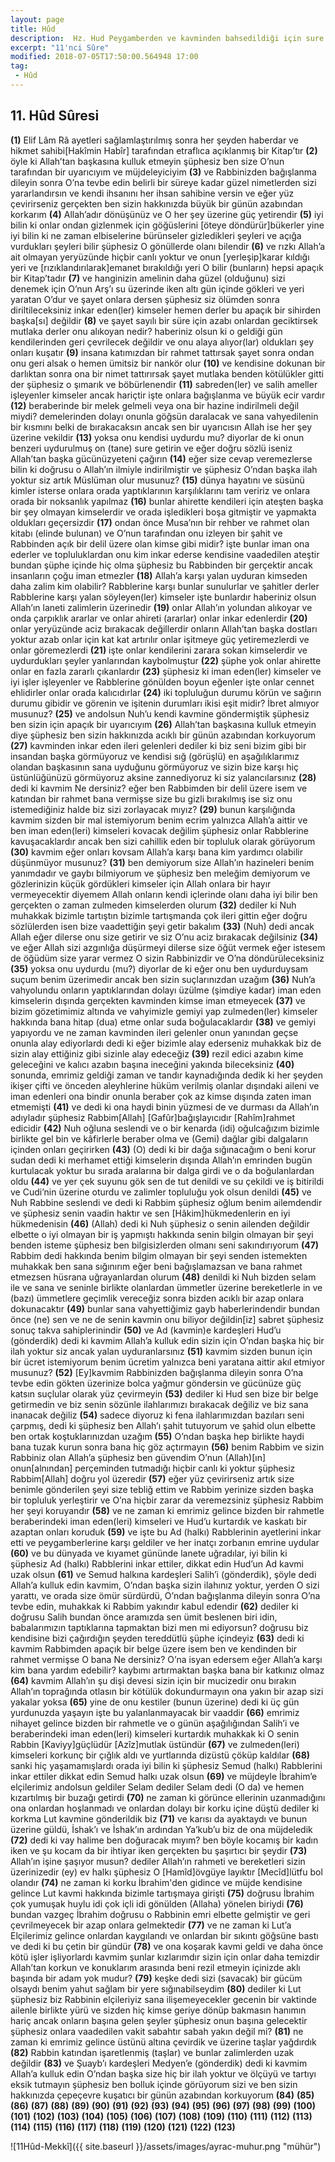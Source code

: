 ```yaml
---
layout: page
title: Hûd
description:  Hz. Hud Peygamberden ve kavminden bahsedildiği için sure bu adı almıştır.
excerpt: "11'nci Sûre"
modified: 2018-07-05T17:50:00.564948 17:00
tag: 
 - Hûd
---
```


## 11. Hûd Sûresi


**(1)** Elif Lâm Râ ayetleri sağlamlaştırılmış sonra her şeyden haberdar ve hikmet sahibi[Hakîmin Habîr] tarafından etraflıca açıklanmış bir Kitap’tır
**(2)** öyle ki Allah’tan başkasına kulluk etmeyin şüphesiz ben size O’nun tarafından bir uyarıcıyım ve müjdeleyiciyim
**(3)** ve Rabbinizden bağışlanma dileyin sonra O’na tevbe edin belirli bir süreye kadar güzel nimetlerden sizi yararlandırsın ve kendi ihsanını her ihsan sahibine versin ve eğer yüz çevirirseniz gerçekten ben sizin hakkınızda büyük bir günün azabından korkarım
**(4)** Allah’adır dönüşünüz ve O her şey üzerine güç yetirendir
**(5)** iyi bilin ki onlar ondan gizlenmek için göğüslerini [öteye döndürür]bükerler yine iyi bilin ki ne zaman elbiselerine bürünseler gizledikleri şeyleri ve açığa vurdukları şeyleri bilir şüphesiz O gönüllerde olanı bilendir
**(6)** ve rızkı Allah’a ait olmayan yeryüzünde hiçbir canlı yoktur ve onun [yerleşip]karar kıldığı yeri ve [rızıklandırılarak]emanet bırakıldığı yeri O bilir (bunların) hepsi apaçık bir Kitap’tadır
**(7)** ve hanginizin amelinin daha güzel (olduğunu) sizi denemek için O’nun Arş’ı su üzerinde iken altı gün içinde gökleri ve yeri yaratan O’dur ve şayet onlara dersen şüphesiz siz ölümden sonra diriltileceksiniz inkar eden(ler) kimseler hemen derler bu apaçık bir sihirden başka[sı] değildir
**(8)** ve şayet sayılı bir süre için azabı onlardan geciktirsek mutlaka derler onu alıkoyan nedir? haberiniz olsun ki o geldiği gün kendilerinden geri çevrilecek değildir ve onu alaya alıyor(lar) oldukları şey onları kuşatır
**(9)** insana katımızdan bir rahmet tattırsak şayet sonra ondan onu geri alsak o hemen ümitsiz bir nankör olur
**(10)** ve kendisine dokunan bir darlıktan sonra ona bir nimet tattırırsak şayet mutlaka benden kötülükler gitti der şüphesiz o şımarık ve böbürlenendir
**(11)** sabreden(ler) ve salih ameller işleyenler kimseler ancak hariçtir işte onlara bağışlanma ve büyük ecir vardır
**(12)** beraberinde bir melek gelmeli veya ona bir hazine indirilmeli değil miydi? demelerinden dolayı onunla göğsün daralacak ve sana vahyedilenin bir kısmını belki de bırakacaksın ancak sen bir uyarıcısın Allah ise her şey üzerine vekildir 
**(13)** yoksa onu kendisi uydurdu mu? diyorlar de ki onun benzeri uydurulmuş on (tane) sure getirin ve eğer doğru sözlü iseniz Allah’tan başka gücünüzyeteni çağırın
**(14)** eğer size cevap veremezlerse bilin ki doğrusu o Allah’ın ilmiyle indirilmiştir ve şüphesiz O’ndan başka ilah yoktur siz artık Müslüman olur musunuz?
**(15)** dünya hayatını ve süsünü kimler isterse onlara orada yaptıklarının karşılıklarını tam veririz ve onlara orada bir noksanlık yapılmaz
**(16)** bunlar ahirette kendileri için ateşten başka bir şey olmayan kimselerdir ve orada işledikleri boşa gitmiştir ve yapmakta oldukları geçersizdir
**(17)** ondan önce Musa’nın bir rehber ve rahmet olan kitabı (elinde bulunan) ve O’nun tarafından onu izleyen bir şahit ve Rabbinden açık bir delil üzere olan kimse gibi midir? işte bunlar iman ona ederler ve topluluklardan onu kim inkar ederse kendisine vaadedilen ateştir bundan şüphe içinde hiç olma şüphesiz bu Rabbinden bir gerçektir ancak insanların çoğu iman etmezler
**(18)** Allah’a karşı yalan uyduran kimseden daha zalim kim olabilir? Rabblerine karşı bunlar sunulurlar ve şahitler derler Rabblerine karşı yalan söyleyen(ler) kimseler işte bunlardır haberiniz olsun Allah’ın laneti zalimlerin üzerinedir
**(19)** onlar Allah’ın yolundan alıkoyar ve onda çarpıklık ararlar ve onlar ahireti (ararlar) onlar inkar edenlerdir
**(20)** onlar yeryüzünde aciz bırakacak değillerdir onların Allah’tan başka dostları yoktur azab onlar için kat kat artırılır onlar işitmeye güç yetiremezlerdi ve onlar göremezlerdi
**(21)** işte onlar kendilerini zarara sokan kimselerdir ve uydurdukları şeyler yanlarından kaybolmuştur
**(22)** şüphe yok onlar ahirette onlar en fazla zararlı çıkanlardır
**(23)** şüphesiz ki iman eden(ler) kimseler ve iyi işler işleyenler ve Rabblerine gönülden boyun eğenler işte onlar cennet ehlidirler onlar orada kalıcıdırlar
**(24)** iki topluluğun durumu körün ve sağırın durumu gibidir ve görenin ve işitenin durumları ikisi eşit midir? İbret almıyor musunuz?
**(25)** ve andolsun Nuh’u kendi kavmine göndermiştik şüphesiz ben sizin için apaçık bir uyarıcıyım
**(26)** Allah’tan başkasına kulluk etmeyin diye şüphesiz ben sizin hakkınızda acıklı bir günün azabından korkuyorum
**(27)** kavminden inkar eden ileri gelenleri dediler ki biz seni bizim gibi bir insandan başka görmüyoruz ve kendisi sığ (görüşlü) en aşağılıklarımız olandan başkasının sana uyduğunu görmüyoruz ve sizin bize karşı hiç üstünlüğünüzü görmüyoruz aksine zannediyoruz ki siz yalancılarsınız
**(28)** dedi ki kavmim Ne dersiniz? eğer ben Rabbimden bir delil üzere isem ve katından bir rahmet bana vermişse size bu gizli bırakılmış ise siz onu istemediğiniz halde biz sizi zorlayacak mıyız? 
**(29)** bunun karşılığında kavmim sizden bir mal istemiyorum benim ecrim yalnızca Allah’a aittir ve ben iman eden(leri) kimseleri kovacak değilim şüphesiz onlar Rabblerine kavuşacaklardır ancak ben sizi cahillik eden bir topluluk olarak görüyorum
**(30)** kavmim eğer onları kovsam Allah’a karşı bana kim yardımcı olabilir düşünmüyor musunuz?
**(31)** ben demiyorum size Allah’ın hazineleri benim yanımdadır ve gaybı bilmiyorum ve şüphesiz ben meleğim demiyorum ve gözlerinizin küçük gördükleri kimseler için Allah onlara bir hayır vermeyecektir diyemem Allah onların kendi içlerinde olanı daha iyi bilir ben gerçekten o zaman zulmeden kimselerden olurum
**(32)** dediler ki Nuh muhakkak bizimle tartıştın bizimle tartışmanda çok ileri gittin eğer doğru sözlülerden isen bize vaadettiğin şeyi getir bakalım
**(33)** (Nuh) dedi ancak Allah eğer dilerse onu size getirir ve siz O’nu aciz bırakacak değilsiniz
**(34)** ve eğer Allah sizi azgınlığa düşürmeyi dilerse size öğüt vermek eğer istesem de öğüdüm size yarar vermez O sizin Rabbinizdir ve O’na döndürüleceksiniz
**(35)** yoksa onu uydurdu (mu?) diyorlar de ki eğer onu ben uydurduysam suçum benim üzerimedir ancak ben sizin suçlarınızdan uzağım
**(36)** Nuh’a vahyolundu onların yaptıklarından dolayı üzülme (şimdiye kadar) iman eden kimselerin dışında gerçekten kavminden kimse iman etmeyecek
**(37)** ve bizim gözetimimiz altında ve vahyimizle gemiyi yap zulmeden(ler) kimseler hakkında bana hitap (dua) etme onlar suda boğulacaklardır
**(38)** ve gemiyi yapıyordu ve ne zaman kavminden ileri gelenler onun yanından geçse onunla alay ediyorlardı dedi ki eğer bizimle alay ederseniz muhakkak biz de sizin alay ettiğiniz gibi sizinle alay edeceğiz
**(39)** rezil edici azabın kime geleceğini ve kalıcı azabın başına ineceğini yakında bileceksiniz
**(40)** sonunda, emrimiz geldiği zaman ve tandır kaynadığında dedik ki her şeyden ikişer çifti ve önceden aleyhlerine hüküm verilmiş olanlar dışındaki aileni ve iman edenleri ona bindir onunla beraber çok az kimse dışında zaten iman etmemişti
**(41)** ve dedi ki ona haydi binin yüzmesi de ve durması da Allah’ın adıyladır şüphesiz Rabbim[Allah] [Gafûr]bağışlayıcıdır [Rahîm]rahmet edicidir
**(42)** Nuh oğluna seslendi ve o bir kenarda (idi) oğulcağızım bizimle birlikte gel bin ve kâfirlerle beraber olma ve (Gemi) dağlar gibi dalgaların içinden onları geçirirken
**(43)** (O) dedi ki bir dağa sığınacağım o beni korur sudan dedi ki merhamet ettiği kimselerin dışında Allah’ın emrinden bugün kurtulacak yoktur bu sırada aralarına bir dalga girdi ve o da boğulanlardan oldu
**(44)** ve yer çek suyunu gök sen de tut denildi ve su çekildi ve iş bitirildi ve Cudi’nin üzerine oturdu ve zalimler topluluğu yok olsun denildi 
**(45)** ve Nuh Rabbine seslendi ve dedi ki Rabbim şüphesiz oğlum benim ailemdendir ve şüphesiz senin vaadin haktır ve sen [Hâkim]hükmedenlerin en iyi hükmedenisin
**(46)** (Allah) dedi ki Nuh şüphesiz o senin ailenden değildir elbette o iyi olmayan bir iş yapmıştı hakkında senin bilgin olmayan bir şeyi benden isteme şüphesiz ben bilgisizlerden olmanı seni sakındırıyorum
**(47)** Rabbim dedi hakkında benim bilgim olmayan bir şeyi senden istemekten  muhakkak ben sana sığınırım eğer beni bağışlamazsan ve bana rahmet etmezsen hüsrana uğrayanlardan olurum
**(48)** denildi ki Nuh bizden selam ile ve sana ve seninle birlikte olanlardan ümmetler üzerine bereketlerle in ve (bazı) ümmetlere geçimlik vereceğiz sonra bizden acıklı bir azap onlara dokunacaktır
**(49)** bunlar sana vahyettiğimiz gayb haberlerindendir bundan önce (ne) sen ve ne de senin kavmin onu biliyor değildin[iz] sabret şüphesiz sonuç takva sahiplerinindir
**(50)** ve Ad (kavmin)e kardeşleri Hud’u (gönderdik) dedi ki kavmim Allah’a kulluk edin sizin için O’ndan başka hiç bir ilah yoktur siz ancak yalan uyduranlarsınız
**(51)** kavmim sizden bunun için bir ücret istemiyorum benim ücretim yalnızca beni yaratana aittir akıl etmiyor musunuz?
**(52)** [Ey]kavmim Rabbinizden bağışlanma dileyin sonra O’na tevbe edin gökten üzerinize bolca yağmur göndersin ve gücünüze güç katsın suçlular olarak yüz çevirmeyin
**(53)** dediler ki Hud sen bize bir belge getirmedin ve biz senin sözünle ilahlarımızı bırakacak değiliz ve biz sana inanacak  değiliz
**(54)** sadece diyoruz ki fena ilahlarımızdan bazıları seni çarpmış, dedi ki şüphesiz ben Allah’ı şahit tutuyorum ve şahid olun elbette ben ortak koştuklarınızdan uzağım
**(55)** O’ndan başka hep birlikte haydi bana tuzak kurun sonra bana hiç göz açtırmayın
**(56)** benim Rabbim ve sizin Rabbiniz olan Allah’a şüphesiz ben güvendim O’nun (Allah)[ın] onun[alnından] perçeminden tutmadığı hiçbir canlı ki yoktur şüphesiz Rabbim[Allah] doğru yol üzeredir
**(57)** eğer yüz çevirirseniz artık size benimle gönderilen şeyi size tebliğ ettim ve Rabbim yerinize sizden başka bir topluluk yerleştirir ve O’na hiçbir zarar da veremezsiniz şüphesiz Rabbim her şeyi koruyandır
**(58)** ve ne zaman ki emrimiz gelince bizden bir rahmetle beraberindeki iman eden(leri) kimseleri ve Hud’u kurtardık ve kaskatı bir azaptan onları koruduk
**(59)** ve işte bu Ad (halkı) Rabblerinin ayetlerini inkar etti ve peygamberlerine karşı geldiler ve her inatçı zorbanın emrine uydular
**(60)** ve bu dünyada ve kıyamet gününde lanete uğradılar, iyi bilin ki şüphesiz Ad (halkı) Rabblerini inkar ettiler, dikkat edin Hud’un Ad kavmi uzak olsun
**(61)** ve Semud halkına kardeşleri Salih’i (gönderdik), şöyle dedi Allah’a kulluk edin kavmim, O’ndan başka sizin ilahınız yoktur, yerden O sizi yarattı, ve orada size ömür sürdürdü, O’ndan bağışlanma dileyin sonra O’na tevbe edin, muhakkak ki Rabbim yakındır kabul edendir
**(62)** dediler ki doğrusu Salih bundan önce aramızda sen ümit beslenen biri idin, babalarımızın taptıklarına tapmaktan bizi men mi ediyorsun? doğrusu biz kendisine bizi çağırdığın şeyden tereddütlü şüphe içindeyiz
**(63)** dedi ki kavmim Rabbimden apaçık bir belge üzere isem ben ve kendinden bir rahmet vermişse O bana Ne dersiniz? O’na isyan edersem eğer Allah’a karşı kim bana yardım edebilir? kaybımı artırmaktan başka bana bir katkınız olmaz
**(64)** kavmim Allah’ın şu dişi devesi sizin için bir mucizedir onu bırakın Allah’ın toprağında otlasın bir kötülük dokundurmayın ona yakın bir azap sizi yakalar yoksa
**(65)** yine de onu kestiler (bunun üzerine) dedi ki üç gün yurdunuzda yaşayın işte bu yalanlanmayacak bir vaaddir
**(66)** emrimiz nihayet gelince bizden bir rahmetle ve o günün aşağılığından Salih’i ve beraberindeki iman eden(leri) kimseleri kurtardık muhakkak ki O senin Rabbin [Kaviyy]güçlüdür [Azîz]mutlak üstündür
**(67)** ve zulmeden(leri) kimseleri korkunç bir çığlık aldı ve yurtlarında dizüstü çöküp kaldılar
**(68)** sanki hiç yaşamamışlardı orada iyi bilin ki şüphesiz Semud (halkı) Rabblerini inkar ettiler dikkat edin Semud halkı uzak olsun
**(69)** ve müjdeyle İbrahim’e elçilerimiz andolsun geldiler Selam dediler Selam dedi (O da) ve hemen kızartılmış bir buzağı getirdi
**(70)** ne zaman ki görünce ellerinin uzanmadığını ona onlardan hoşlanmadı ve onlardan dolayı bir korku içine düştü dediler ki korkma Lut kavmine gönderildik biz
**(71)** ve karısı da ayaktaydı ve bunun üzerine güldü, İshak’ı ve İshak’ın ardından Ya’kub’u biz de ona müjdeledik
**(72)** dedi ki vay halime ben doğuracak mıyım? ben böyle kocamış bir kadın iken ve şu kocam da bir ihtiyar iken gerçekten bu şaşırtıcı bir şeydir
**(73)** Allah’ın işine şaşıyor musun? dediler Allah’ın rahmeti ve bereketleri sizin üzerinizedir (ey) ev halkı şüphesiz O [Hamîd]övgüye layıktır [Mecîd]lütfu bol olandır
**(74)** ne zaman ki korku İbrahim'den gidince ve müjde kendisine gelince Lut kavmi hakkında bizimle tartışmaya girişti
**(75)** doğrusu İbrahim çok yumuşak huylu idi çok içli idi gönülden (Allaha) yönelen biriydi
**(76)** bundan vazgeç İbrahim doğrusu o Rabbinin emri elbette gelmiştir ve geri çevrilmeyecek bir azap onlara gelmektedir
**(77)** ve ne zaman ki Lut’a Elçilerimiz gelince onlardan kaygılandı ve onlardan bir sıkıntı göğsüne bastı ve dedi ki bu çetin bir gündür
**(78)** ve ona koşarak kavmi geldi ve daha önce kötü işler işliyorlardı kavmim şunlar kızlarımdır sizin için onlar daha temizdir Allah’tan korkun ve konuklarım arasında beni rezil etmeyin içinizde aklı başında bir adam yok mudur?
**(79)** keşke dedi sizi (savacak) bir gücüm olsaydı benim yahut sağlam bir yere sığınabilseydim
**(80)** dediler ki Lut şüphesiz biz Rabbinin elçileriyiz sana ilişemeyecekler gecenin bir vaktinde ailenle birlikte yürü ve sizden hiç kimse geriye dönüp bakmasın  hanımın hariç ancak onların başına gelen şeyler şüphesiz onun başına gelecektir şüphesiz onlara vaadedilen vakit sabahtır sabah yakın değil mi?
**(81)** ne zaman ki emrimiz gelince üstünü altına çevirdik ve üzerine taşlar yağdırdık
**(82)** Rabbin katından işaretlenmiş (taşlar) ve bunlar zalimlerden uzak değildir
**(83)** ve Şuayb’ı kardeşleri Medyen’e (gönderdik) dedi ki kavmim Allah’a kulluk edin O’ndan başka size hiç bir ilah yoktur ve ölçüyü ve tartıyı eksik tutmayın şüphesiz ben bolluk içinde görüyorum sizi ve ben sizin hakkınızda çepeçevre kuşatıcı bir günün azabından korkuyorum
**(84)** 
**(85)** 
**(86)** 
**(87)**
**(88)** 
**(89)** 
**(90)** 
**(91)**
**(92)** 
**(93)** 
**(94)** 
**(95)** 
**(96)** 
**(97)** 
**(98)** 
**(99)** 
**(100)** 
**(101)** 
**(102)** 
**(103)** 
**(104)** 
**(105)** 
**(106)** 
**(107)** 
**(108)** 
**(109)** 
**(110)** 
**(111)** 
**(112)** 
**(113)** 
**(114)** 
**(115)** 
**(116)** 
**(117)** 
**(118)** 
**(119)** 
**(120)** 
**(121)** 
**(122)** 
**(123)** 

![11Hûd-Mekkî]({{ site.baseurl }}/assets/images/ayrac-muhur.png "mühür")
